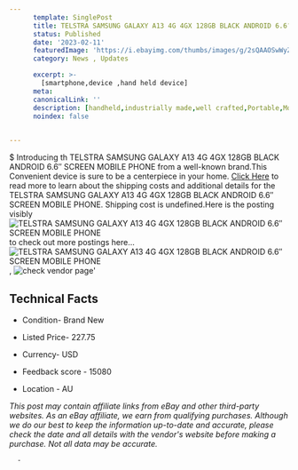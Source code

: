 ```yaml
---
      template: SinglePost
      title: TELSTRA SAMSUNG GALAXY A13 4G 4GX 128GB BLACK ANDROID 6.6″ SCREEN MOBILE PHONE
      status: Published
      date: '2023-02-11'
      featuredImage: 'https://i.ebayimg.com/thumbs/images/g/2sQAAOSwWyZjHuaA/s-l225.jpg'
      category: News , Updates

      excerpt: >-
        [smartphone,device ,hand held device]
      meta:
      canonicalLink: ''
      description: [handheld,industrially made,well crafted,Portable,Mobile,Compact,Convenient,Lightweight,Maneuverable,Man-portable,Miniature,Carriable,Hand-held,Light,Holdable,Transportable,Mobile device,Pocket-sized,On-the-go,Wireless,Cordless,Compact size,Convenient size, smartphone,device ,hand held device]
      noindex: false
      

---
```

$
      Introducing th TELSTRA SAMSUNG GALAXY A13 4G 4GX 128GB BLACK ANDROID 6.6″ SCREEN MOBILE PHONE from a well-known brand.This Convenient device  is sure to be a centerpiece in your home. [Click Here](https://www.ebay.com/itm/175412840571?hash=item28d76b887b%3Ag%3A2sQAAOSwWyZjHuaA&mkevt=1&mkcid=1&mkrid=711-53200-19255-0&campid=%253CePNCampaignId%253E&customid=%253CreferenceId%253E&toolid=10049) to read more to learn about the shipping costs and additional details for the TELSTRA SAMSUNG GALAXY A13 4G 4GX 128GB BLACK ANDROID 6.6″ SCREEN MOBILE PHONE. Shipping cost is undefined.Here is the posting visibly ![TELSTRA SAMSUNG GALAXY A13 4G 4GX 128GB BLACK ANDROID 6.6″ SCREEN MOBILE PHONE](https://i.ebayimg.com/thumbs/images/g/2sQAAOSwWyZjHuaA/s-l225.jpg) to check out more postings here... ![TELSTRA SAMSUNG GALAXY A13 4G 4GX 128GB BLACK ANDROID 6.6″ SCREEN MOBILE PHONE](https://i.ebayimg.com/images/g/2sQAAOSwWyZjHuaA/s-l960.jpg), ![check vendor page](https://origin-galleryplus.ebayimg.com/ws/web/175412840571_2_0_1/225x225.jpg,https://origin-galleryplus.ebayimg.com/ws/web/175412840571_3_0_1/225x225.jpg,https://origin-galleryplus.ebayimg.com/ws/web/175412840571_4_0_1/225x225.jpg,https://origin-galleryplus.ebayimg.com/ws/web/175412840571_5_0_1/225x225.jpg)'

      

 ## Technical Facts 



     
      

 - Condition- Brand New 


      

 - Listed Price- 227.75 


      

 - Currency- USD 


      

 - Feedback score - 15080 


      

 - Location - AU 


      
      

 *_This post may contain affiliate links from eBay and other third-party websites. As an eBay affiliate, we earn from qualifying purchases. Although we do our best to keep the information up-to-date and accurate, please check the date and all details with the vendor's website before making a purchase. Not all data may be accurate._*




      -
